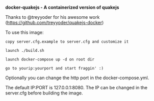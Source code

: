 **docker-quakejs - A containerized version of quakejs**



Thanks to @treyyoder for his awesome work (https://github.com/treyyoder/quakejs-docker)



To use this image:

    copy server.cfg.example to server.cfg and customize it
    
    launch ./build.sh
    
    launch docker-compose up -d on root dir 
    
    go to yourip:yourport and start fraggin' :)

Optionally you can change the http port in the docker-compose.yml.

The default IP:PORT is 127.0.0.1:8080. The IP can be changed in the server.cfg before building the image.
